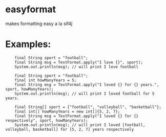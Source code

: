 # easyformat

makes formatting easy a la slf4j

# Examples:

		final String sport = "football";
		final String msg = TextFormat.apply("I love {}", sport);
		System.out.println(msg); // will print I love football

		final String sport = "football";
		final int howManyYears = 5;
		final String msg = TextFormat.apply("I loved {} for {} years.", sport, howManyYears);
		System.out.println(msg); // will print I loved football for 5 years.
		
		final String[] sport = {"football", "volleyball", "basketball"};
		final int[] howManyYears = new int[]{5, 2, 7};
		final String msg = TextFormat.apply("I loved {} for {} respectively", sport, howManyYears);
		System.out.println(msg); // will print I loved [football, volleyball, basketball] for [5, 2, 7] years respectively

